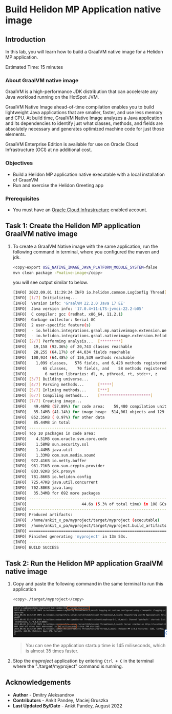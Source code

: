 # Build Helidon MP Application native image

## Introduction

In this lab, you will learn how to build a GraalVM native image for a Helidon MP application.

Estimated Time: 15 minutes

### About GraalVM native image

GraalVM is a high-performance JDK distribution that can accelerate any Java workload running on the HotSpot JVM.

GraalVM Native Image ahead-of-time compilation enables you to build lightweight Java applications that are smaller, faster, and use less memory and CPU. At build time, GraalVM Native Image analyzes a Java application and its dependencies to identify just what classes, methods, and fields are absolutely necessary and generates optimized machine code for just those elements.

GraalVM Enterprise Edition is available for use on Oracle Cloud Infrastructure (OCI) at no additional cost.

### Objectives

* Build a Helidon MP application native executable with a local installation of GraanVM
* Run and exercise the Helidon Greeting app

### Prerequisites

* You must have an [Oracle Cloud Infrastructure](https://cloud.oracle.com/en_US/cloud-infrastructure) enabled account.


## Task 1: Create the Helidon MP application GraalVM native image

1. To create a GraalVM Native image with the same application, run the following command in terminal, where you configured the maven and jdk.
    ```bash
    <copy>export USE_NATIVE_IMAGE_JAVA_PLATFORM_MODULE_SYSTEM=false
    mvn clean package -Pnative-image</copy>
    ```

    you will see output similar to below.
    ```bash
    [INFO] 2022.09.01 11:29:24 INFO io.helidon.common.LogConfig Thread[main,5,main]: Logging at initialization configured using classpath: /logging.properties
    [INFO] [1/7] Initializing...                                                                                   (20.7s @ 0.20GB)
    [INFO]  Version info: 'GraalVM 22.2.0 Java 17 EE'
    [INFO]  Java version info: '17.0.4+11-LTS-jvmci-22.2-b05'
    [INFO]  C compiler: gcc (redhat, x86_64, 11.2.1)
    [INFO]  Garbage collector: Serial GC
    [INFO]  2 user-specific feature(s)
    [INFO]  - io.helidon.integrations.graal.mp.nativeimage.extension.WeldFeature
    [INFO]  - io.helidon.integrations.graal.nativeimage.extension.HelidonReflectionFeature
    [INFO] [2/7] Performing analysis...  [*********]                                                              (210.2s @ 1.98GB)
    [INFO]   19,158 (92.36%) of 20,743 classes reachable
    [INFO]   28,255 (64.17%) of 44,034 fields reachable
    [INFO]  100,934 (64.48%) of 156,539 methods reachable
    [INFO]    1,099 classes,   576 fields, and 6,428 methods registered for reflection
    [INFO]       65 classes,    70 fields, and    58 methods registered for JNI access
    [INFO]        6 native libraries: dl, m, pthread, rt, stdc++, z
    [INFO] [3/7] Building universe...                                                                              (25.4s @ 3.11GB)
    [INFO] [4/7] Parsing methods...      [*****]                                                                   (25.2s @ 2.02GB)
    [INFO] [5/7] Inlining methods...     [***]                                                                     (11.1s @ 2.64GB)
    [INFO] [6/7] Compiling methods...    [**********************]                                                 (505.2s @ 2.61GB)
    [INFO] [7/7] Creating image...                                                                                 (17.8s @ 3.74GB)
    [INFO]   49.46MB (57.89%) for code area:    59,480 compilation units
    [INFO]   35.14MB (41.14%) for image heap:  514,061 objects and 129 resources
    [INFO]  852.35KB ( 0.97%) for other data
    [INFO]   85.44MB in total
    [INFO] ------------------------------------------------------------------------------------------------------------------------
    [INFO] Top 10 packages in code area:                               Top 10 object types in image heap:
    [INFO]    4.51MB com.oracle.svm.core.code                            10.17MB byte[] for code metadata
    [INFO]    1.58MB sun.security.ssl                                     4.23MB byte[] for java.lang.String
    [INFO]    1.44MB java.util                                            3.53MB java.lang.Class
    [INFO]    1.33MB com.sun.media.sound                                  3.22MB java.lang.String
    [INFO]  972.41KB io.netty.buffer                                      2.92MB byte[] for general heap data
    [INFO]  961.71KB com.sun.crypto.provider                              1.22MB byte[] for reflection metadata
    [INFO]  803.92KB jdk.proxy4                                           1.03MB byte[] for embedded resources
    [INFO]  781.86KB io.helidon.config                                  898.03KB com.oracle.svm.core.hub.DynamicHubCompanion
    [INFO]  725.47KB java.util.concurrent                               591.34KB java.util.HashMap$Node
    [INFO]  702.80KB java.lang                                          546.16KB c.o.svm.core.hub.DynamicHub$ReflectionMetadata
    [INFO]   35.34MB for 692 more packages                                6.23MB for 4555 more object types
    [INFO] ------------------------------------------------------------------------------------------------------------------------
    [INFO]                        44.6s (5.3% of total time) in 108 GCs | Peak RSS: 5.22GB | CPU load: 1.69
    [INFO] ------------------------------------------------------------------------------------------------------------------------
    [INFO] Produced artifacts:
    [INFO]  /home/ankit_x_pa/myproject/target/myproject (executable)
    [INFO]  /home/ankit_x_pa/myproject/target/myproject.build_artifacts.txt (txt)
    [INFO] ========================================================================================================================
    [INFO] Finished generating 'myproject' in 13m 53s.
    [INFO] ------------------------------------------------------------------------
    [INFO] BUILD SUCCESS

    ```

## Task 2: Run the Helidon MP application GraalVM native image

1. Copy and paste the following command in the same terminal to run this application
    ```bash
    <copy>./target/myproject</copy>
    ```
    ![run native-image](images/run-native.png)
    > You can see the application startup time is 145 miliseconds, which is almost 35 times faster.


2. Stop the *myproject* application by entering `Ctrl + C` in the terminal where the "./target/myproject" command is running.



## Acknowledgements

* **Author** -  Dmitry Aleksandrov
* **Contributors** - Ankit Pandey, Maciej Gruszka
* **Last Updated By/Date** - Ankit Pandey, August 2022
